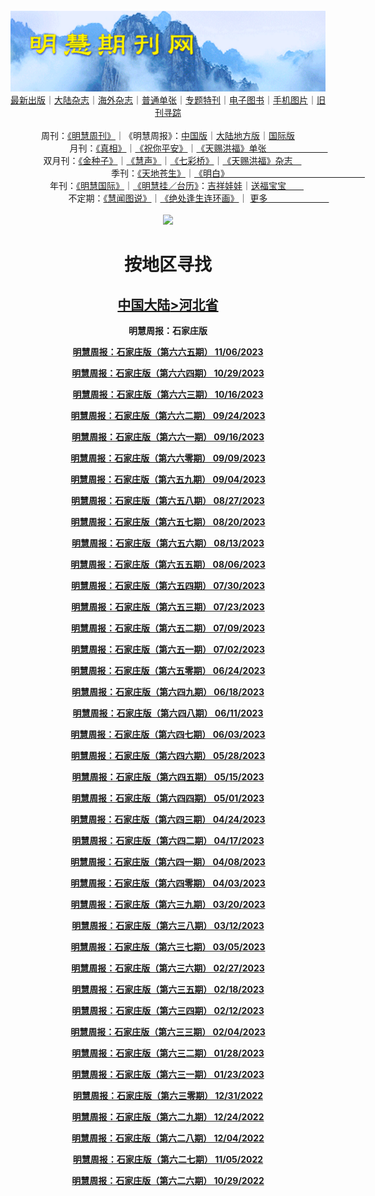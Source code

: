 <a id="user-content-1" class="anchor" aria-hidden="true" href="#1">
<a name="1" id="1" target="_blank"></a> <span id="1">
<a name="2" id="2" target="_blank"></a> <span id="2">
<a name="3" id="3" target="_blank"></a> <span id="3">
<a name="4" id="4" target="_blank"></a> <span id="4">
<a name="5" id="5" target="_blank"></a> <span id="5">
<a name="6" id="6" target="_blank"></a> <span id="6">
<a name="7" id="7" target="_blank"></a> <span id="7">
<a id="user-content-1" href="#1">
<div align="center">
<a target="_blank" href="https://github.com/19920513/djy/blob/master/gb/nsc413.md#1"><img src="https://github.com/pdf-edit/qikan/blob/master/mhqk.png?raw=true"></a><br>
<a href="https://github.com/pdf-edit/qikan/blob/master/display.aspx/category_id/8/page_1.md">最新出版</a>｜<a href="https://github.com/pdf-edit/qikan/blob/master/category.aspx/category/mainland/page_1.md">大陆杂志</a>｜<a href="https://github.com/pdf-edit/qikan/blob/master/category.aspx/category/overseas/page_1.md">海外杂志</a>｜<a href="https://github.com/pdf-edit/qikan/blob/master/display.aspx/category_id/4/guige_id/3/page_1.md">普通单张</a>｜<a href="https://github.com/pdf-edit/qikan/blob/master/category.aspx/category/zhuanti/page_1.md">专题特刊</a>｜<a href="https://github.com/pdf-edit/qikan/blob/master/display.aspx/category_id/6/meijie_id/2/page_1.md">电子图书</a>｜<a href="https://github.com/pdf-edit/qikan/blob/master/display.aspx/qikan_type_id/11075/page_1.md">手机图片</a>｜<a href="https://github.com/pdf-edit/qikan/blob/master/display.aspx/category_id/5/zhouqi_id/6/page_1.md">旧刊寻踪</a><a href="https://github.com/pdf-edit/qikan/blob/master/UpdatedArticles.aspx/page_1.md"></a>
<br>
<br>
周刊：<a href="https://github.com/pdf-edit/qikan/blob/master/display.aspx/qikan_type_id/5179/page_1.md">《明慧周刊》</a>｜《明慧周报》：<a href="https://github.com/pdf-edit/qikan/blob/master/display.aspx/qikan_type_id/5178/page_1.md">中国版</a>｜<a href="https://github.com/pdf-edit/qikan/blob/master/mainland.aspx/page_1.md">大陆地方版</a>｜<a href="https://github.com/pdf-edit/qikan/blob/master/display.aspx/qikan_type_id/5151/page_1.md">国际版</a><br>
月刊：<a href="https://github.com/pdf-edit/qikan/blob/master/display.aspx/qikan_type_id/5240/page_1.md">《真相》</a>｜<a href="https://github.com/pdf-edit/qikan/blob/master/display.aspx/qikan_type_id/11182/page_1.md">《祝你平安》</a>｜<a href="https://github.com/pdf-edit/qikan/blob/master/display.aspx/qikan_type_id/5360/keyword/E5/contain/true/page_1.md">《天赐洪福》单张　　　　　　　</a><br>
双月刊：<a href="https://github.com/pdf-edit/qikan/blob/master/display.aspx/qikan_type_id/7500/page_1.md">《金种子》</a>｜<a href="https://github.com/pdf-edit/qikan/blob/master/display.aspx/qikan_type_id/5638/page_1.md">《慧声》</a>｜<a href="https://github.com/pdf-edit/qikan/blob/master/display.aspx/qikan_type_id/7268/page_1.md">《七彩桥》</a>｜<a href="https://github.com/pdf-edit/qikan/blob/master/display.aspx/qikan_type_id/5360/keyword/E5/contain/false/page_1.md">《天赐洪福》杂志　</a> <br>
季刊：<a href="https://github.com/pdf-edit/qikan/blob/master/display.aspx/qikan_type_id/5139/page_1.md">《天地苍生》</a>｜<a href="https://github.com/pdf-edit/qikan/blob/master/display.aspx/qikan_type_id/5140/page_1.md">《明白》　　　　　　　　　　　　　　　　</a><br>
年刊：<a href="https://github.com/pdf-edit/qikan/blob/master/display.aspx/qikan_type_id/10922/page_1.md">《明慧国际》</a>｜<a href="https://github.com/pdf-edit/qikan/blob/master/display.aspx/category_id/6/meijie_id/3/page_1.md">《明慧挂／台历》</a>：<a href="https://github.com/pdf-edit/qikan/blob/master/display.aspx/category_id/6/meijie_id/3/keyword/E5/page_1.md">吉祥娃娃</a>｜<a href="https://github.com/pdf-edit/qikan/blob/master/display.aspx/category_id/6/meijie_id/3/keyword/E9/page_1.md">送福宝宝　　</a><br> 
不定期：<a href="https://github.com/pdf-edit/qikan/blob/master/display.aspx/qikan_type_id/11185/page_1.md">《慧闻图说》</a>｜<a href="https://github.com/pdf-edit/qikan/blob/master/display.aspx/qikan_type_id/11131/page_1.md">《绝处逢生连环画》</a>｜ <a href="https://github.com/pdf-edit/qikan/blob/master/display.aspx/category_id/6/meijie_id/3/keyword/other/page_1.md">更多　　　　　　　</a> <br>
<br>
<a target="_blank" href="https://github.com/19920513/djy/blob/master/gb/nsc413.md#1"><img src="https://raw.githubusercontent.com/19920513/www/master/t/lh600.jpg"></a><br>
<h1><strong>按地区寻找</strong></h1><p align="center"><h2><strong><a target="_blank" href="https://github.com/pdf-edit/qikan/blob/master/mainland.aspx/page_1.md">中国大陆</a><a target="_blank" href="https://github.com/pdf-edit/qikan/blob/master/mainland.aspx?category_id=7&location_id=4/page_1.md#1">>河北省</a></strong></h2></p>
<p align="center"><strong>明慧周报：石家庄版</strong></p>
<p align="center"><strong><a target="_blank" href="https://gitlab.com/pdf-edit/pdfkit/-/raw/master/tests/pdf/210726.pdf">明慧周报：石家庄版（第六六五期）       11/06/2023</a></strong></p>
<p align="center"><strong><a target="_blank" href="https://gitlab.com/pdf-edit/pdfkit/-/raw/master/tests/pdf/210632.pdf">明慧周报：石家庄版（第六六四期）       10/29/2023</a></strong></p>
<p align="center"><strong><a target="_blank" href="https://gitlab.com/pdf-edit/pdfkit/-/raw/master/tests/pdf/210542.pdf">明慧周报：石家庄版（第六六三期）       10/16/2023</a></strong></p>
<p align="center"><strong><a target="_blank" href="https://gitlab.com/pdf-edit/pdfkit/-/raw/master/tests/pdf/210352.pdf">明慧周报：石家庄版（第六六二期）       09/24/2023</a></strong></p>
<p align="center"><strong><a target="_blank" href="https://gitlab.com/pdf-edit/pdfkit/-/raw/master/tests/pdf/210259.pdf">明慧周报：石家庄版（第六六一期）       09/16/2023</a></strong></p>
<p align="center"><strong><a target="_blank" href="https://gitlab.com/pdf-edit/pdfkit/-/raw/master/tests/pdf/210187.pdf">明慧周报：石家庄版（第六六零期）       09/09/2023</a></strong></p>
<p align="center"><strong><a target="_blank" href="https://gitlab.com/pdf-edit/pdfkit/-/raw/master/tests/pdf/210171.pdf">明慧周报：石家庄版（第六五九期）       09/04/2023</a></strong></p>
<p align="center"><strong><a target="_blank" href="https://gitlab.com/pdf-edit/pdfkit/-/raw/master/tests/pdf/210089.pdf">明慧周报：石家庄版（第六五八期）       08/27/2023</a></strong></p>
<p align="center"><strong><a target="_blank" href="https://gitlab.com/pdf-edit/pdfkit/-/raw/master/tests/pdf/210034.pdf">明慧周报：石家庄版（第六五七期）       08/20/2023</a></strong></p>
<p align="center"><strong><a target="_blank" href="https://gitlab.com/pdf-edit/pdfkit/-/raw/master/tests/pdf/209943.pdf">明慧周报：石家庄版（第六五六期）       08/13/2023</a></strong></p>
<p align="center"><strong><a target="_blank" href="https://gitlab.com/pdf-edit/pdfkit/-/raw/master/tests/pdf/209867.pdf">明慧周报：石家庄版（第六五五期）       08/06/2023</a></strong></p>
<p align="center"><strong><a target="_blank" href="https://gitlab.com/pdf-edit/pdfkit/-/raw/master/tests/pdf/209787.pdf">明慧周报：石家庄版（第六五四期）       07/30/2023</a></strong></p>
<p align="center"><strong><a target="_blank" href="https://gitlab.com/pdf-edit/pdfkit/-/raw/master/tests/pdf/209720.pdf">明慧周报：石家庄版（第六五三期）       07/23/2023</a></strong></p>
<p align="center"><strong><a target="_blank" href="https://gitlab.com/pdf-edit/pdfkit/-/raw/master/tests/pdf/209592.pdf">明慧周报：石家庄版（第六五二期）       07/09/2023</a></strong></p>
<p align="center"><strong><a target="_blank" href="https://gitlab.com/pdf-edit/pdfkit/-/raw/master/tests/pdf/209530.pdf">明慧周报：石家庄版（第六五一期）       07/02/2023</a></strong></p>
<p align="center"><strong><a target="_blank" href="https://gitlab.com/pdf-edit/pdfkit/-/raw/master/tests/pdf/209464.pdf">明慧周报：石家庄版（第六五零期）       06/24/2023</a></strong></p>
<p align="center"><strong><a target="_blank" href="https://gitlab.com/pdf-edit/pdfkit/-/raw/master/tests/pdf/209405.pdf">明慧周报：石家庄版（第六四九期）       06/18/2023</a></strong></p>
<p align="center"><strong><a target="_blank" href="https://gitlab.com/pdf-edit/pdfkit/-/raw/master/tests/pdf/209347.pdf">明慧周报：石家庄版（第六四八期）       06/11/2023</a></strong></p>
<p align="center"><strong><a target="_blank" href="https://gitlab.com/pdf-edit/pdfkit/-/raw/master/tests/pdf/209253.pdf">明慧周报：石家庄版（第六四七期）       06/03/2023</a></strong></p>
<p align="center"><strong><a target="_blank" href="https://gitlab.com/pdf-edit/pdfkit/-/raw/master/tests/pdf/209212.pdf">明慧周报：石家庄版（第六四六期）       05/28/2023</a></strong></p>
<p align="center"><strong><a target="_blank" href="https://gitlab.com/pdf-edit/pdfkit/-/raw/master/tests/pdf/209121.pdf">明慧周报：石家庄版（第六四五期）       05/15/2023</a></strong></p>
<p align="center"><strong><a target="_blank" href="https://gitlab.com/pdf-edit/pdfkit/-/raw/master/tests/pdf/208987.pdf">明慧周报：石家庄版（第六四四期）       05/01/2023</a></strong></p>
<p align="center"><strong><a target="_blank" href="https://gitlab.com/pdf-edit/pdfkit/-/raw/master/tests/pdf/208915.pdf">明慧周报：石家庄版（第六四三期）       04/24/2023</a></strong></p>
<p align="center"><strong><a target="_blank" href="https://gitlab.com/pdf-edit/pdfkit/-/raw/master/tests/pdf/208832.pdf">明慧周报：石家庄版（第六四二期）       04/17/2023</a></strong></p>
<p align="center"><strong><a target="_blank" href="https://gitlab.com/pdf-edit/pdfkit/-/raw/master/tests/pdf/208722.pdf">明慧周报：石家庄版（第六四一期）       04/08/2023</a></strong></p>
<p align="center"><strong><a target="_blank" href="https://gitlab.com/pdf-edit/pdfkit/-/raw/master/tests/pdf/208700.pdf">明慧周报：石家庄版（第六四零期）       04/03/2023</a></strong></p>
<p align="center"><strong><a target="_blank" href="https://gitlab.com/pdf-edit/pdfkit/-/raw/master/tests/pdf/208551.pdf">明慧周报：石家庄版（第六三九期）       03/20/2023</a></strong></p>
<p align="center"><strong><a target="_blank" href="https://gitlab.com/pdf-edit/pdfkit/-/raw/master/tests/pdf/208464.pdf">明慧周报：石家庄版（第六三八期）       03/12/2023</a></strong></p>
<p align="center"><strong><a target="_blank" href="https://gitlab.com/pdf-edit/pdfkit/-/raw/master/tests/pdf/208406.pdf">明慧周报：石家庄版（第六三七期）       03/05/2023</a></strong></p>
<p align="center"><strong><a target="_blank" href="https://gitlab.com/pdf-edit/pdfkit/-/raw/master/tests/pdf/208361.pdf">明慧周报：石家庄版（第六三六期）       02/27/2023</a></strong></p>
<p align="center"><strong><a target="_blank" href="https://gitlab.com/pdf-edit/pdfkit/-/raw/master/tests/pdf/208260.pdf">明慧周报：石家庄版（第六三五期）       02/18/2023</a></strong></p>
<p align="center"><strong><a target="_blank" href="https://gitlab.com/pdf-edit/pdfkit/-/raw/master/tests/pdf/208229.pdf">明慧周报：石家庄版（第六三四期）       02/12/2023</a></strong></p>
<p align="center"><strong><a target="_blank" href="https://gitlab.com/pdf-edit/pdfkit/-/raw/master/tests/pdf/208124.pdf">明慧周报：石家庄版（第六三三期）       02/04/2023</a></strong></p>
<p align="center"><strong><a target="_blank" href="https://gitlab.com/pdf-edit/pdfkit/-/raw/master/tests/pdf/208068.pdf">明慧周报：石家庄版（第六三二期）       01/28/2023</a></strong></p>
<p align="center"><strong><a target="_blank" href="https://gitlab.com/pdf-edit/pdfkit/-/raw/master/tests/pdf/208051.pdf">明慧周报：石家庄版（第六三一期）       01/23/2023</a></strong></p>
<p align="center"><strong><a target="_blank" href="https://gitlab.com/pdf-edit/pdfkit/-/raw/master/tests/pdf/207826.pdf">明慧周报：石家庄版（第六三零期）       12/31/2022</a></strong></p>
<p align="center"><strong><a target="_blank" href="https://gitlab.com/pdf-edit/pdfkit/-/raw/master/tests/pdf/207768.pdf">明慧周报：石家庄版（第六二九期）       12/24/2022</a></strong></p>
<p align="center"><strong><a target="_blank" href="https://gitlab.com/pdf-edit/pdfkit/-/raw/master/tests/pdf/207590.pdf">明慧周报：石家庄版（第六二八期）       12/04/2022</a></strong></p>
<p align="center"><strong><a target="_blank" href="https://gitlab.com/pdf-edit/pdfkit/-/raw/master/tests/pdf/207297.pdf">明慧周报：石家庄版（第六二七期）       11/05/2022</a></strong></p>
<p align="center"><strong><a target="_blank" href="https://gitlab.com/pdf-edit/pdfkit/-/raw/master/tests/pdf/207241.pdf">明慧周报：石家庄版（第六二六期）       10/29/2022</a></strong></p>

